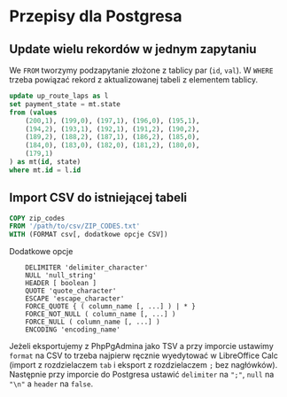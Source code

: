 # Przepisy dla Postgresa

## Update wielu rekordów w jednym zapytaniu
We `FROM` tworzymy podzapytanie złożone z tablicy par (`id`, `val`). W `WHERE` trzeba powiązać rekord z aktualizowanej tabeli z elementem tablicy.

```sql
update up_route_laps as l
set payment_state = mt.state
from (values
    (200,1), (199,0), (197,1), (196,0), (195,1), 
    (194,2), (193,1), (192,1), (191,2), (190,2), 
    (189,2), (188,2), (187,1), (186,2), (185,0), 
    (184,0), (183,0), (182,0), (181,2), (180,0), 
    (179,1)
) as mt(id, state)
where mt.id = l.id
```

## Import CSV do istniejącej tabeli

```sql
COPY zip_codes 
FROM '/path/to/csv/ZIP_CODES.txt' 
WITH (FORMAT csv[, dodatkowe opcje CSV])
```

Dodatkowe opcje
``` 
    DELIMITER 'delimiter_character'
    NULL 'null_string'
    HEADER [ boolean ]
    QUOTE 'quote_character'
    ESCAPE 'escape_character'
    FORCE_QUOTE { ( column_name [, ...] ) | * }
    FORCE_NOT_NULL ( column_name [, ...] )
    FORCE_NULL ( column_name [, ...] )
    ENCODING 'encoding_name'
```

Jeżeli eksportujemy z PhpPgAdmina jako TSV a przy imporcie ustawimy `format` na CSV to trzeba najpierw ręcznie wyedytować w LibreOffice Calc (import z rozdzielaczem `tab` i eksport z rozdzielaczem `;` bez nagłówków). Następnie przy imporcie do Postgresa ustawić `delimiter` na `";"`, `null` na `"\n"` a `header` na `false`.